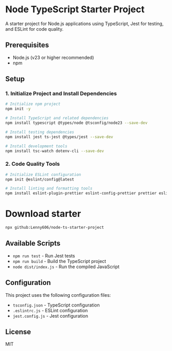 # Node TypeScript Starter Project

A starter project for Node.js applications using TypeScript, Jest for testing, and ESLint for code quality.

## Prerequisites

- Node.js (v23 or higher recommended)
- npm

## Setup

### 1. Initialize Project and Install Dependencies

```bash
# Initialize npm project
npm init -y

# Install TypeScript and related dependencies
npm install typescript @types/node @tsconfig/node23 --save-dev

# Install testing dependencies
npm install jest ts-jest @types/jest --save-dev

# Install development tools
npm install tsc-watch dotenv-cli --save-dev
```

### 2. Code Quality Tools

```bash
# Initialize ESLint configuration
npm init @eslint/config@latest

# Install linting and formatting tools
npm install eslint-plugin-prettier eslint-config-prettier prettier eslint-plugin-jest --save-dev
```

# Download starter
```bash
npx github:Lenny606/node-ts-starter-project
```
## Available Scripts

- `npm run test` - Run Jest tests
- `npm run build` - Build the TypeScript project
- `node dist/index.js` - Run the compiled JavaScript

## Configuration

This project uses the following configuration files:
- `tsconfig.json` - TypeScript configuration
- `.eslintrc.js` - ESLint configuration
- `jest.config.js` - Jest configuration

## License

MIT